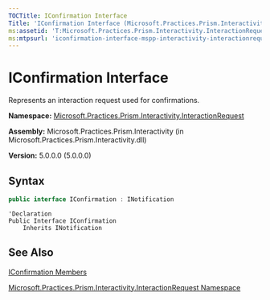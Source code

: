 ```yaml
---
TOCTitle: IConfirmation Interface
Title: 'IConfirmation Interface (Microsoft.Practices.Prism.Interactivity.InteractionRequest)'
ms:assetid: 'T:Microsoft.Practices.Prism.Interactivity.InteractionRequest.IConfirmation'
ms:mtpsurl: 'iconfirmation-interface-mspp-interactivity-interactionrequest.md'
---
```


# IConfirmation Interface

Represents an interaction request used for confirmations.

**Namespace:** [Microsoft.Practices.Prism.Interactivity.InteractionRequest](https://msdn.microsoft.com/en-us/library/microsoft.practices.prism.interactivity.interactionrequest(v=pandp.50))

**Assembly:** Microsoft.Practices.Prism.Interactivity (in Microsoft.Practices.Prism.Interactivity.dll)

**Version:** 5.0.0.0 (5.0.0.0)

## Syntax
```C#
public interface IConfirmation : INotification
```

```VB
'Declaration
Public Interface IConfirmation
	Inherits INotification
```
## See Also

[IConfirmation Members](https://msdn.microsoft.com/en-us/library/microsoft.practices.prism.interactivity.interactionrequest.iconfirmation_members(v=pandp.50))

[Microsoft.Practices.Prism.Interactivity.InteractionRequest Namespace](https://msdn.microsoft.com/en-us/library/microsoft.practices.prism.interactivity.interactionrequest(v=pandp.50))